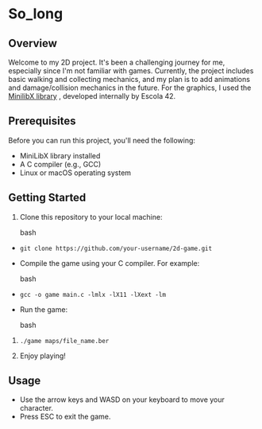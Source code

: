 # So_long

## Overview

Welcome to my 2D project. It's been a challenging journey for me, especially since I'm not familiar with games. Currently, the project includes basic walking and collecting mechanics, and my plan is to add animations and damage/collision mechanics in the future. For the graphics, I used the [MinilibX library](url:https://github.com/42Paris/minilibx-linux ) , developed internally by Escola 42.

## Prerequisites

Before you can run this project, you'll need the following:

-   MiniLibX library installed
-   A C compiler (e.g., GCC)
-   Linux or macOS operating system

## Getting Started

1.  Clone this repository to your local machine:
    
    bash
    

-   `git clone https://github.com/your-username/2d-game.git` 
    
-   Compile the game using your C compiler. For example:
    
    bash
    
-   `gcc -o game main.c -lmlx -lX11 -lXext -lm` 
    
-   Run the game:
    
    bash
    

1.  `./game maps/file_name.ber` 
    
2.  Enjoy playing!
    

## Usage

- Use the arrow keys and WASD on your keyboard to move your character. 
- Press ESC to exit the game.
